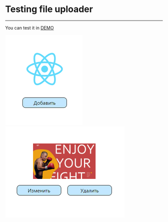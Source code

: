 # Testing file uploader
___
You can test it in [DEMO](https://veluat.github.io/TEST_S_1/)

![img](src/assets/test-default.png)
![img](src/assets/test-upload.png)